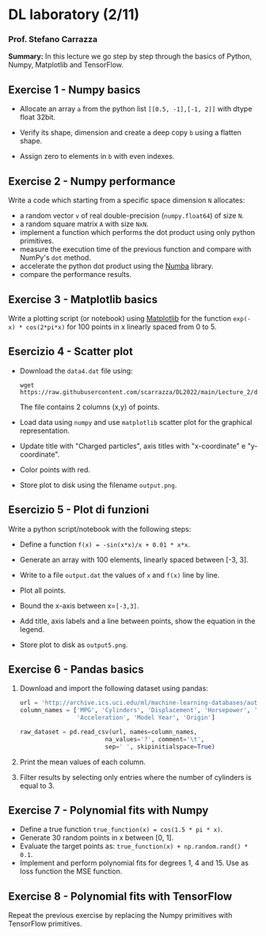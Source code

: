 # DL laboratory (2/11)

### Prof. Stefano Carrazza

**Summary:** In this lecture we go step by step through the basics of Python,
Numpy, Matplotlib and TensorFlow.

## Exercise 1 - Numpy basics

- Allocate an array `a` from the python list `[[0.5, -1],[-1, 2]]` with dtype float 32bit.

- Verify its shape, dimension and create a deep copy `b` using a flatten shape.

- Assign zero to elements in `b` with even indexes.

## Exercise 2 - Numpy performance

Write a code which starting from a specific space dimension `N` allocates:
- a random vector `v` of real double-precision (`numpy.float64`) of size `N`.
- a random square matrix `A` with size `NxN`.
- implement a function which performs the dot product using only python primitives.
- measure the execution time of the previous function and compare with NumPy's `dot` method.
- accelerate the python dot product using the [Numba](https://numba.pydata.org/) library.
- compare the performance results.

## Exercise 3 - Matplotlib basics

Write a plotting script (or notebook) using
[Matplotlib](https://matplotlib.org/) for the function `exp(-x) * cos(2*pi*x)`
for 100 points in x linearly spaced from 0 to 5.

## Esercizio 4 - Scatter plot

- Download the `data4.dat` file using:
    ```
    wget https://raw.githubusercontent.com/scarrazza/DL2022/main/Lecture_2/data4.dat
    ```
  The file contains 2 columns (x,y) of points.

- Load data using `numpy` and use `matplotlib` scatter plot for the graphical representation.

- Update title with "Charged particles", axis titles with "x-coordinate" e "y-coordinate".

- Color points with red.

- Store plot to disk using the filename `output.png`.

## Esercizio 5 - Plot di funzioni

Write a python script/notebook with the following steps:

- Define a function `f(x) = -sin(x*x)/x + 0.01 * x*x`.

- Generate an array with 100 elements, linearly spaced between [-3, 3].

- Write to a file `output.dat` the values of `x` and `f(x)` line by line.

- Plot all points.

- Bound the x-axis between x=`[-3,3]`.

- Add title, axis labels and a line between points, show the equation in the legend.

- Store plot to disk as `output5.png`.

## Exercise 6 - Pandas basics

1. Download and import the following dataset using pandas:
    ```python
    url = 'http://archive.ics.uci.edu/ml/machine-learning-databases/auto-mpg/auto-mpg.data'
    column_names = ['MPG', 'Cylinders', 'Displacement', 'Horsepower', 'Weight',
                    'Acceleration', 'Model Year', 'Origin']

    raw_dataset = pd.read_csv(url, names=column_names,
                            na_values='?', comment='\t',
                            sep=' ', skipinitialspace=True)
    ```

2. Print the mean values of each column.

3. Filter results by selecting only entries where the number of cylinders is
  equal to 3.

## Exercise 7 - Polynomial fits with Numpy

- Define a true function `true_function(x) = cos(1.5 * pi * x)`.
- Generate 30 random points in x between [0, 1].
- Evaluate the target points as: `true_function(x) + np.random.rand() * 0.1`.
- Implement and perform polynomial fits for degrees 1, 4 and 15. Use as loss
  function the MSE function.

## Exercise 8 - Polynomial fits with TensorFlow

Repeat the previous exercise by replacing the Numpy primitives with TensorFlow primitives.
